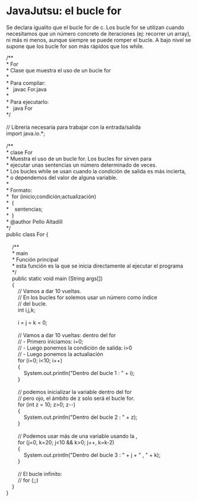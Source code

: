 <h1>
	JavaJutsu: el bucle for</h1>
<p>
	Se declara igualito que el bucle for de c. Los bucle for se utilizan cuando necesitamos que un n&uacute;mero concreto de iteraciones (ej: recorrer un array), ni m&aacute;s ni menos, aunque siempre se puede romper el bucle. A bajo nivel se supone que los bucle for son m&aacute;s r&aacute;pidos que los while.</p>
<p>
	/**<br />
	* For<br />
	* Clase que muestra el uso de un bucle for<br />
	*<br />
	* Para compilar:<br />
	*&nbsp;&nbsp; javac For.java<br />
	*<br />
	* Para ejecutarlo:<br />
	*&nbsp;&nbsp; java For<br />
	*/<br />
	&nbsp;<br />
	// Librer&iacute;a necesaria para trabajar con la entrada/salida<br />
	import java.io.*;<br />
	&nbsp;<br />
	/**<br />
	* clase For<br />
	* Muestra el uso de un bucle for. Los bucles for sirven para<br />
	* ejecutar unas sentencias un n&uacute;mero determinado de veces.<br />
	* Los bucles while se usan cuando la condici&oacute;n de salida es m&aacute;s incierta,<br />
	* o dependemos del valor de alguna variable.<br />
	*<br />
	* Formato:<br />
	*&nbsp; for (inicio;condici&oacute;n;actualizaci&oacute;n)<br />
	*&nbsp; {<br />
	*&nbsp;&nbsp;&nbsp; sentencias; &nbsp;<br />
	*&nbsp; }<br />
	* @author Pello Altadill<br />
	*/<br />
	public class For {<br />
	&nbsp;&nbsp; &nbsp;<br />
	&nbsp;&nbsp; &nbsp;/**<br />
	&nbsp;&nbsp; &nbsp;* main<br />
	&nbsp;&nbsp; &nbsp;* Funci&oacute;n principal<br />
	&nbsp;&nbsp; &nbsp;* esta funci&oacute;n es la que se inicia directamente al ejecutar el programa<br />
	&nbsp;&nbsp; &nbsp;*/<br />
	&nbsp;&nbsp; &nbsp;public static void main (String args[])<br />
	&nbsp;&nbsp; &nbsp;{<br />
	&nbsp;&nbsp; &nbsp;&nbsp;&nbsp; &nbsp;// Vamos a dar 10 vueltas.<br />
	&nbsp;&nbsp; &nbsp;&nbsp;&nbsp; &nbsp;// En los bucles for solemos usar un n&uacute;mero como &iacute;ndice<br />
	&nbsp;&nbsp; &nbsp;&nbsp;&nbsp; &nbsp;// del bucle.<br />
	&nbsp;&nbsp; &nbsp;&nbsp;&nbsp; &nbsp;int i,j,k;<br />
	&nbsp;&nbsp; &nbsp;&nbsp;&nbsp; &nbsp;<br />
	&nbsp;&nbsp; &nbsp;&nbsp;&nbsp; &nbsp;i = j = k = 0;<br />
	&nbsp;&nbsp; &nbsp;&nbsp;&nbsp; &nbsp;<br />
	&nbsp;&nbsp; &nbsp;&nbsp;&nbsp; &nbsp;// Vamos a dar 10 vueltas: dentro del for &nbsp;<br />
	&nbsp;&nbsp; &nbsp;&nbsp;&nbsp; &nbsp;// - Primero iniciamos: i=0;<br />
	&nbsp;&nbsp; &nbsp;&nbsp;&nbsp; &nbsp;// - Luego ponemos la condici&oacute;n de salida: i&gt;0<br />
	&nbsp;&nbsp; &nbsp;&nbsp;&nbsp; &nbsp;// - Luego ponemos la actualiaci&oacute;n<br />
	&nbsp;&nbsp; &nbsp;&nbsp;&nbsp; &nbsp;for (i=0; i&lt;10; i++)<br />
	&nbsp;&nbsp; &nbsp;&nbsp;&nbsp; &nbsp;{<br />
	&nbsp;&nbsp; &nbsp;&nbsp;&nbsp; &nbsp;&nbsp;&nbsp; &nbsp;System.out.println(&quot;Dentro del bucle 1 : &quot; + i);<br />
	&nbsp;&nbsp; &nbsp;&nbsp;&nbsp; &nbsp;}<br />
	&nbsp;&nbsp; &nbsp;&nbsp;&nbsp; &nbsp;<br />
	&nbsp;&nbsp; &nbsp;&nbsp;&nbsp; &nbsp;// podemos inicializar la variable dentro del for<br />
	&nbsp;&nbsp; &nbsp;&nbsp;&nbsp; &nbsp;// pero ojo, el &aacute;mbito de z solo ser&aacute; el bucle for.<br />
	&nbsp;&nbsp; &nbsp;&nbsp;&nbsp; &nbsp;for (int z = 10; z&gt;0; z--)<br />
	&nbsp;&nbsp; &nbsp;&nbsp;&nbsp; &nbsp;{<br />
	&nbsp;&nbsp; &nbsp;&nbsp;&nbsp; &nbsp;&nbsp;&nbsp; &nbsp;System.out.println(&quot;Dentro del bucle 2 : &quot; + z);<br />
	&nbsp;&nbsp; &nbsp;&nbsp;&nbsp; &nbsp;}<br />
	&nbsp;&nbsp; &nbsp;&nbsp;&nbsp; &nbsp;<br />
	&nbsp;&nbsp; &nbsp;&nbsp;&nbsp; &nbsp;// Podemos usar m&aacute;s de una variable usando la ,<br />
	&nbsp;&nbsp; &nbsp;&nbsp;&nbsp; &nbsp;for (j=0, k=20; j&lt;10 &amp;&amp; k&gt;0; j++, k=k-2)<br />
	&nbsp;&nbsp; &nbsp;&nbsp;&nbsp; &nbsp;{<br />
	&nbsp;&nbsp; &nbsp;&nbsp;&nbsp; &nbsp;&nbsp;&nbsp; &nbsp;System.out.println(&quot;Dentro del bucle 3 : &quot; + j + &quot; , &quot; + k);<br />
	&nbsp;&nbsp; &nbsp;&nbsp;&nbsp; &nbsp;}<br />
	&nbsp;<br />
	&nbsp;&nbsp; &nbsp;&nbsp;&nbsp; &nbsp;// El bucle infinito:<br />
	&nbsp;&nbsp; &nbsp;&nbsp;&nbsp; &nbsp;// for (;;)&nbsp;&nbsp; &nbsp;&nbsp;&nbsp; &nbsp;<br />
	&nbsp;&nbsp; &nbsp;}<br />
	}</p>
